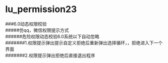 # lu_permission23
###6.0动态权限校验<br/>
#####仿qq，微信权限提示方式<br/>
######危险权限动态校验6.0系统以下自动忽略<br/>
#######1.权限提示弹出提示自定义拒绝后重新弹出选择循环，，拒绝进入下一个界面<br/>
#######2.权限提示弹出拒绝后直接退出程序
